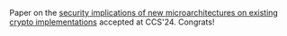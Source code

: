 Paper on the <a href="https://mpi-softsec.github.io/papers/CCS24-lmtest.pdf">security implications of new microarchitectures on existing crypto implementations</a> accepted at CCS'24. Congrats!
